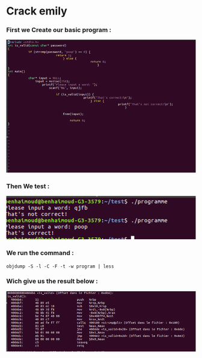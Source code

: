 # Crack emily

### First we Create our basic program :
![Screen 1](https://github.com/hbenhaim/TD/blob/master/Rendue/TD1/Screen/1.png)

### Then We test :
![Screen 2](https://github.com/hbenhaim/TD/blob/master/Rendue/TD1/Screen/2.png)

### We run the command :
```
objdump -S -l -C -F -t -w program | less
```
### Wich give us the result below : 
![Screen 3](https://github.com/hbenhaim/TD/blob/master/Rendue/TD1/Screen/3.png)
